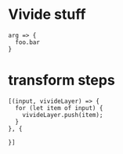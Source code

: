 # Vivide stuff




```
arg => {
  foo.bar
}
```

# transform steps

```
[(input, vivideLayer) => {
  for (let item of input) {
    vivideLayer.push(item);
  }
}, {
  
}]
```


